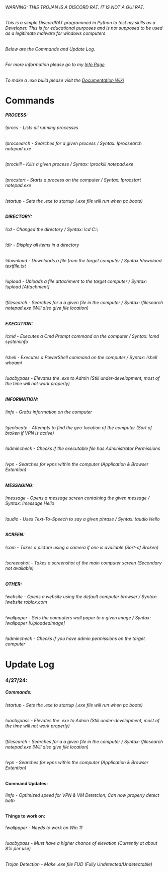 ###### WARNING: THIS TROJAN IS A DISCORD RAT. IT IS NOT A GUI RAT.
###### This is a simple DiscordRAT programmed in Python to test my skills as a Developer. This is for educational purposes and is not supposed to be used as a legitimate malware for windows computers
###### Below are the Commands and Update Log.
###### For more information please go to my [Info Page](https://airstrike.school/Socrates)
###### To make a .exe build please visit the [Documentation Wiki](https://github.com/GiveUsername/ShittyTrojan.py/wiki)

# Commands

##### PROCESS:
###### !procs - Lists all running processes
###### !procsearch - Searches for a given process / Syntax: !procsearch notepad.exe
###### !prockill - Kills a given process / Syntax: !prockill notepad.exe
###### !procstart - Starts a process on the computer / Syntax: !procstart notepad.exe
###### !startup - Sets the .exe to startup (.exe file will run when pc boots)

##### DIRECTORY:
###### !cd - Changed the directory / Syntax: !cd C:\
###### !dir - Display all items in a directory
###### !download - Downloads a file from the target computer / Syntax !download textfile.txt
###### !upload - Uploads a file attachment to the target computer / Syntax: !upload [Attachment]
###### !filesearch - Searches for a a given file in the computer / Syntax: !filesearch notepad.exe (Will also give file location)

##### EXECUTION: 
###### !cmd - Executes a Cmd Prompt command on the computer / Syntax: !cmd systeminfo
###### !shell - Executes a PowerShell command on the computer / Syntax: !shell whoami
###### !uacbypass - Elevates the .exe to Admin (Still under-development, most of the time will not work properly)

##### INFORMATION:
###### !info - Grabs information on the computer
###### !geolocate - Attempts to find the geo-location of the computer (Sort of broken if VPN is active)
###### !admincheck - Checks if the executable file has Administrator Permissions
###### !vpn - Searches for vpns within the computer (Application & Browser Extention)

##### MESSAGING:
###### !message - Opens a message screen containing the given message / Syntax: !message Hello
###### !audio - Uses Text-To-Speech to say a given phrase / Syntax: !audio Hello

##### SCREEN:
###### !cam - Takes a picture using a camera if one is available (Sort-of Broken)
###### !screenshot - Takes a screenshot of the main computer screen (Secondary not available)

##### OTHER:
###### !website - Opens a website using the default computer browser / Syntax: !website roblox.com
###### !wallpaper - Sets the computers wall paper to a given image / Syntax: !wallpaper [UploadedImage]
###### !admincheck - Checks if you have admin permissions on the target computer

# Update Log

### 4/27/24:
##### Commands:
###### !startup - Sets the .exe to startup (.exe file will run when pc boots)
###### !uacbypass - Elevates the .exe to Admin (Still under-development, most of the time will not work properly)
###### !filesearch - Searches for a a given file in the computer / Syntax: !filesearch notepad.exe (Will also give file location)
###### !vpn - Searches for vpns within the computer (Application & Browser Extention)
#### Command Updates:
###### !info - Optimized speed for VPN & VM Detetcion; Can now properly detect both
#### Things to work on:
###### !wallpaper - Needs to work on Win 11
###### !uacbypass - Must have a higher chance of elevation (Currently at about 8% per use)
###### Trojan Detection - Make .exe file FUD (Fully Undetected/Undetectable)
